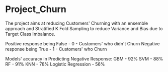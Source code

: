 # Project_Churn

The project aims at reducing Customers' Churning with an ensemble approach and Stratified K Fold Sampling to reduce Variance and Bias due to Target Class Imbalance. 

Positive response being False - 0 - Customers' who didn't Churn
Negative response being True - 1 - Customers' who Churn

Models' accuracy in Predicting Negative Response:
GBM - 92%
SVM - 88%
RF - 91%
KNN - 78%
Logistic Regression - 56%
